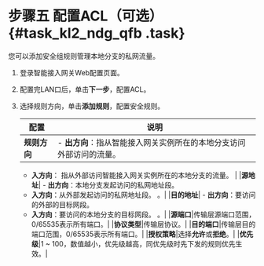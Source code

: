 # 步骤五 配置ACL（可选） {#task_kl2_ndg_qfb .task}

您可以添加安全组规则管理本地分支的私网流量。

1.  登录智能接入网关Web配置页面。 
2.  配置完LAN口后，单击**下一步**，配置ACL。 
3.  选择规则方向，单击**添加规则**，配置安全规则。 

    |配置|说明|
    |--|--|
    |**规则方向**|     -   **出方向**：指从智能接入网关实例所在的本地分支访问外部访问的流量。
    -   **入方向**： 指从外部访问智能接入网关实例所在的本地分支的流量。
 |
    |**源地址**|    -   **出方向**：本地分支发起访问的私网地址段。
    -   **入方向**：从外部发起访问的私网地址段。
。|
    |**目的地址**|    -   **出方向**：要访问的外部的目标网段。
    -   **入方向**：要访问的本地分支的目标网段。
。|
    |**源端口**|传输层源端口范围，0/65535表示所有端口。|
    |**协议类型**|传输层协议。|
    |**目的端口**|传输层目的端口范围，0/65535表示所有端口。|
    |**授权策略**|选择**允许**或**拒绝**。|
    |**优先级**|1 ~ 100，数值越小，优先级越高，同优先级时先下发的规则优先生效。|


